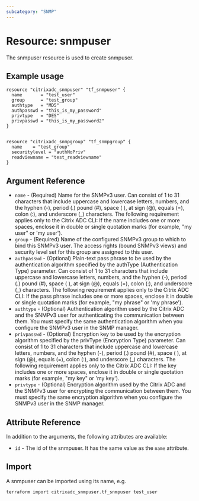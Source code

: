 ```yaml
---
subcategory: "SNMP"
---
```


# Resource: snmpuser

The snmpuser resource is used to create snmpuser.


## Example usage

```hcl
resource "citrixadc_snmpuser" "tf_snmpuser" {
  name       = "test_user"
  group      = "test_group"
  authtype   = "MD5"
  authpasswd = "this_is_my_password"
  privtype   = "DES"
  privpasswd = "this_is_my_password2"
}


resource "citrixadc_snmpgroup" "tf_snmpgroup" {
  name    = "test_group"
  securitylevel = "authNoPriv"
  readviewname = "test_readviewname"
}
```


## Argument Reference

* `name` - (Required) Name for the SNMPv3 user. Can consist of 1 to 31 characters that include uppercase and lowercase letters, numbers, and the hyphen (-), period (.) pound (#), space ( ), at sign (@), equals (=), colon (:), and underscore (_) characters.  The following requirement applies only to the Citrix ADC CLI: If the name includes one or more spaces, enclose it in double or single quotation marks (for example, "my user" or 'my user').
* `group` - (Required) Name of the configured SNMPv3 group to which to bind this SNMPv3 user. The access rights (bound SNMPv3 views) and security level set for this group are assigned to this user.
* `authpasswd` - (Optional) Plain-text pass phrase to be used by the authentication algorithm specified by the authType (Authentication Type) parameter. Can consist of 1 to 31 characters that include uppercase and lowercase letters, numbers, and the hyphen (-), period (.) pound (#), space ( ), at sign (@), equals (=), colon (:), and underscore (_) characters.  The following requirement applies only to the Citrix ADC CLI: If the pass phrase includes one or more spaces, enclose it in double or single quotation marks (for example, "my phrase" or 'my phrase').
* `authtype` - (Optional) Authentication algorithm used by the Citrix ADC and the SNMPv3 user for authenticating the communication between them. You must specify the same authentication algorithm when you configure the SNMPv3 user in the SNMP manager.
* `privpasswd` - (Optional) Encryption key to be used by the encryption algorithm specified by the privType (Encryption Type) parameter. Can consist of 1 to 31 characters that include uppercase and lowercase letters, numbers, and the hyphen (-), period (.) pound (#), space ( ), at sign (@), equals (=), colon (:), and underscore (_) characters.  The following requirement applies only to the Citrix ADC CLI: If the key includes one or more spaces, enclose it in double or single quotation marks (for example, "my key" or 'my key').
* `privtype` - (Optional) Encryption algorithm used by the Citrix ADC and the SNMPv3 user for encrypting the communication between them. You must specify the same encryption algorithm when you configure the SNMPv3 user in the SNMP manager.


## Attribute Reference

In addition to the arguments, the following attributes are available:

* `id` - The id of the snmpuser. It has the same value as the `name` attribute.


## Import

A snmpuser can be imported using its name, e.g.

```shell
terraform import citrixadc_snmpuser.tf_snmpuser test_user
```
